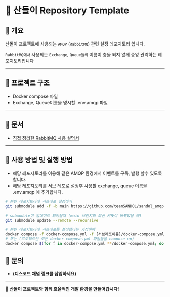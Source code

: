 # 📌 산돌이 Repository Template  

## 📂 개요

산돌이 프로젝트에 사용되는 `AMQP` (`RabbitMQ`) 관련 설정 레포지토리 입니다.

`RabbitMQ에서` 사용되는 `Exchange`, `Queue들의` 이름이 충돌 되지 않게 중앙 관리하는 레포지토리입니다

---

## 📌 프로젝트 구조  

- Docker compose 파일
- Exchange, Queue이름을 명시할 .env.amqp 파일

---

## 📌 문서  

- [직접 정리한 RabbitMQ 사용 설명서](https://www.notion.so/1a28dd105783807da114e6f4b01baf50?pvs=4)

---

## 📌 사용 방법 및 실행 방법

- 해당 레포지토리를 이용해 같은 AMQP 환경에서 이벤트를 구독, 발행 할수 있도록 합니다.
- 해당 레포지토리를 서브 레포로 설정후 사용할 exchange, queue 이름을 .env.amqp 에 추가합니다.

```bash
# 본인 레포지토리에 서브레포 설정하기
git submodule add -f -b main https://github.com/teamSANDOL/sandol_amqp.git

# submodule이 업데이트 되었을때 (main 브랜치의 최신 커밋이 바뀌었을 때)
git submodule update --remote --recursive

# 본인 레포지토리에 서브레포를 설정했다는 가정하에
docker compose -f docker-compose.yml -f {서브레포이름}/docker-compose.yml up -d --build
# 또는 (프로젝트안 모든 docker-compose.yml 파일들을 compose up)
docker compose $(for f in docker-compose.yml **/docker-compose.yml; do echo "-f $f " ;done) up -d --build
```

## 📌 문의  

- **(디스코드 채널 링크를 삽입하세요)**

---
🚀 **산돌이 프로젝트와 함께 효율적인 개발 환경을 만들어갑시다!**  
